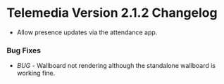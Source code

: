 # Telemedia Version 2.1.2 Changelog


* Allow presence updates via the attendance app.

### Bug Fixes
* *BUG* - Wallboard not rendering although the standalone wallboard is working fine.